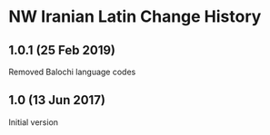 NW Iranian Latin Change History
===============================

1.0.1 (25 Feb 2019)
-------------------
Removed Balochi language codes

1.0 (13 Jun 2017)
-----------------
Initial version
